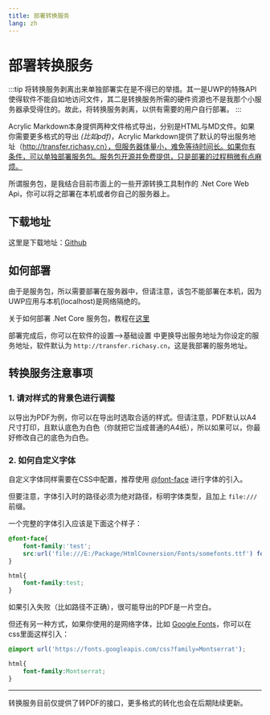 ```yaml
---
title: 部署转换服务
lang: zh
---
```


# 部署转换服务

:::tip
将转换服务剥离出来单独部署实在是不得已的举措。其一是UWP的特殊API使得软件不能自如地访问文件，其二是转换服务所需的硬件资源也不是我那个小服务器承受得住的。故此，将转换服务剥离，以供有需要的用户自行部署。
:::

Acrylic Markdown本身提供两种文件格式导出，分别是HTML与MD文件。如果你需要更多格式的导出 *(比如pdf)*，Acrylic Markdown提供了默认的导出服务地址（http://transfer.richasy.cn），但服务器体量小，难免等待时间长。如果你有条件，可以单独部署服务包。服务包开源并免费提供，只是部署的过程稍微有点麻烦。

所谓服务包，是我结合目前市面上的一些开源转换工具制作的 .Net Core Web Api，你可以将之部署在本机或者你自己的服务器上。

## 下载地址

这里是下载地址：[Github](https://github.com/Richasy/HTML-Conversion-Api/releases)


## 如何部署

由于是服务包，所以需要部署在服务器中，但请注意，该包不能部署在本机，因为UWP应用与本机(localhost)是网络隔绝的。

关于如何部署 .Net Core 服务包，教程在[这里](https://blog.richasy.cn/code/web/others/deploy_netcore.html)

部署完成后，你可以在软件的设置-->基础设置 中更换导出服务地址为你设定的服务地址，软件默认为 `http://transfer.richasy.cn`，这是我部署的服务地址。

## 转换服务注意事项

### 1. 请对样式的背景色进行调整

以导出为PDF为例，你可以在导出时选取合适的样式。但请注意，PDF默认以A4尺寸打印，且默认底色为白色（你就把它当成普通的A4纸），所以如果可以，你最好修改自己的底色为白色。

### 2. 如何自定义字体

自定义字体同样需要在CSS中配置，推荐使用 [@font-face](https://developer.mozilla.org/zh-CN/docs/Web/CSS/@font-face) 进行字体的引入。

但要注意，字体引入时的路径必须为绝对路径，标明字体类型，且加上 `file:///`前缀。

一个完整的字体引入应该是下面这个样子：

```css
@font-face{
    font-family:'test';
    src:url('file:///E:/Package/HtmlCovnersion/Fonts/somefonts.ttf') format('truetype');
}

html{
    font-family:test;
}
```

如果引入失败（比如路径不正确），很可能导出的PDF是一片空白。

但还有另一种方式，如果你使用的是网络字体，比如 [Google Fonts](https://fonts.google.com/)，你可以在css里面这样引入：

```css
@import url('https://fonts.googleapis.com/css?family=Montserrat');

html{
    font-family:Montserrat;
}
```

---

转换服务目前仅提供了转PDF的接口，更多格式的转化也会在后期陆续更新。
